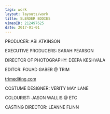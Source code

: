 ```yaml
---
tags: work
layout: layouts/work
title: SLENDER BODIES
vimeoID: 212497625
date: 2017-01-01
---
```


PRODUCER: ABI ATKINSON

EXECUTIVE PRODUCERS: SARAH PEARSON

DIRECTOR OF PHOTOGRAPHY: DEEPA KESHVALA

EDITOR: FOUAD GABER @ TRIM

[trimediting.com](http://trimediting.com)

COSTUME DESIGNER: VERITY MAY LANE

COLOURIST: JASON WALLIS @ ETC

CASTING DIRECTOR: LEANNE FLINN

